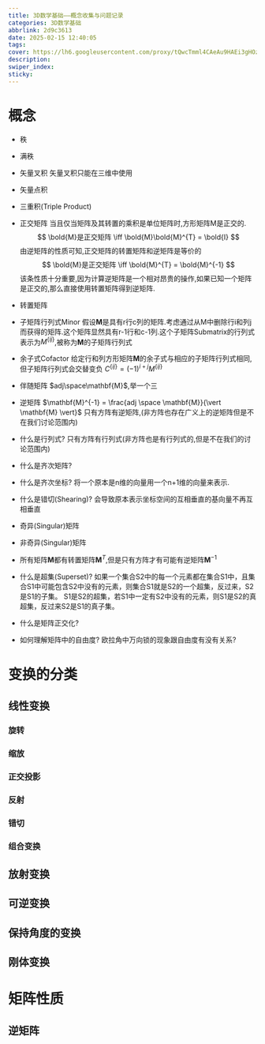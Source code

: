```yaml
---
title: 3D数学基础——概念收集与问题记录
categories: 3D数学基础
abbrlink: 2d9c3613
date: 2025-02-15 12:40:05
tags:
cover: https://lh6.googleusercontent.com/proxy/tQwcTmml4CAeAu9HAEi3gHOzm9KJ4PuG90teeFEMkBwfsvIETAqGamxpMm73x18IpbyHJPp4jyW-XdiTDtiSsOhXbmAQUZ6hPvgl7-pQSsdj=w3840-h2160-p-k-no-nd-mv
description:
swiper_index:
sticky:
---
```


# 概念
- 秩
- 满秩
- 矢量叉积 矢量叉积只能在三维中使用
- 矢量点积 
- 三重积(Triple Product) 

- 正交矩阵 当且仅当矩阵及其转置的乘积是单位矩阵时,方形矩阵M是正交的. 
  $$ \bold{M}是正交矩阵 \iff \bold{M}\bold{M}^{T} = \bold{I} $$
  由逆矩阵的性质可知,正交矩阵的转置矩阵和逆矩阵是等价的
  $$ \bold{M}是正交矩阵 \iff \bold{M}^{T} = \bold{M}^{-1} $$
  该条性质十分重要,因为计算逆矩阵是一个相对昂贵的操作,如果已知一个矩阵是正交的,那么直接使用转置矩阵得到逆矩阵.
- 转置矩阵
- 子矩阵行列式Minor 假设$\mathbf{M}$是具有r行c列的矩阵.考虑通过从M中删除行i和列j而获得的矩阵.这个矩阵显然具有r-1行和c-1列.这个子矩阵Submatrix的行列式表示为$\mathit{M}^{\{ij\}}$,被称为$\mathbf{M}$的子矩阵行列式
- 余子式Cofactor 给定行和列方形矩阵$\mathbf{M}$的余子式与相应的子矩阵行列式相同,但子矩阵行列式会交替变负 $\mathit{C}^{\{ij\}} = (-1)^{i+j}\mathit{M}^{\{ij\}}$
- 伴随矩阵 $adj\space\mathbf{M}$,举一个三
- 逆矩阵 $\mathbf{M}^{-1} = \frac{adj \space \mathbf{M}}{\vert \mathbf{M} \vert}$ 只有方阵有逆矩阵,(非方阵也存在广义上的逆矩阵但是不在我们讨论范围内)
- 什么是行列式? 只有方阵有行列式(非方阵也是有行列式的,但是不在我们的讨论范围内)
- 什么是齐次矩阵? 
- 什么是齐次坐标? 将一个原本是n维的向量用一个n+1维的向量来表示.
- 什么是错切(Shearing)? 会导致原本表示坐标空间的互相垂直的基向量不再互相垂直
- 奇异(Singular)矩阵
- 非奇异(Singular)矩阵
- 所有矩阵$\mathbf{M}$都有转置矩阵$\mathbf{M}^{T}$,但是只有方阵才有可能有逆矩阵$\mathbf{M}^{-1}$
- 什么是超集(Superset)? 如果一个集合S2中的每一个元素都在集合S1中，且集合S1中可能包含S2中没有的元素，则集合S1就是S2的一个超集，反过来，S2是S1的子集。 S1是S2的超集，若S1中一定有S2中没有的元素，则S1是S2的真超集，反过来S2是S1的真子集。
- 什么是矩阵正交化?
- 如何理解矩阵中的自由度? 欧拉角中万向锁的现象跟自由度有没有关系?

# 变换的分类

## 线性变换

### 旋转

### 缩放

### 正交投影

### 反射

### 错切

### 组合变换

## 放射变换

## 可逆变换

## 保持角度的变换

## 刚体变换


# 矩阵性质


## 逆矩阵


